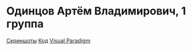 # Одинцов Артём Владимирович, 1 группа
[Скриншоты](screens)
[Код](src/ru/vsu/cs/odintsov)
[Visual Paradigm](vp)